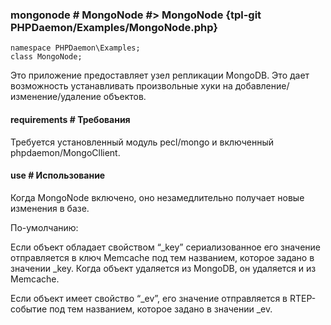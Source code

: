 ### mongonode # MongoNode #> MongoNode {tpl-git PHPDaemon/Examples/MongoNode.php}

```php:p
namespace PHPDaemon\Examples;
class MongoNode;
```

Это приложение предоставляет узел репликации MongoDB. Это дает возможность устанавливать произвольные хуки на добавление/изменение/удаление объектов.

#### requirements # Требования

Требуется установленный модуль pecl/mongo и включенный phpdaemon/MongoCllient.

#### use # Использование

Когда MongoNode включено, оно незамедлительно получает новые изменения в базе.

По-умолчанию:

Если объект обладает свойством “_key” сериализованное его значение отправляется в ключ Memcache под тем названием, которое задано в значении _key. Когда объект удаляется из MongoDB, он удаляется и из Memcache.

Если объект имеет свойство “_ev”, его значение отправляется в RTEP-событие под тем названием, которое задано в значении _ev.